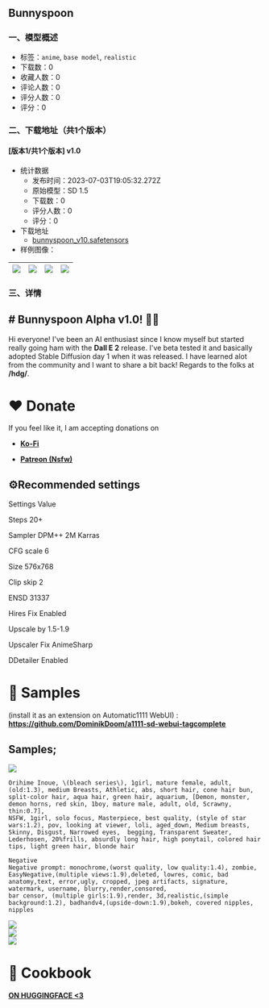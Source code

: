 ## Bunnyspoon
### 一、模型概述

- 标签：`anime`, `base model`, `realistic`
- 下载数：0
- 收藏人数：0
- 评论人数：0
- 评分人数：0
- 评分：0

### 二、下载地址（共1个版本）

#### [版本1/共1个版本] v1.0

- 统计数据
  - 发布时间：2023-07-03T19:05:32.272Z
  - 原始模型：SD 1.5
  - 下载数：0
  - 评分人数：0
  - 评分：0
- 下载地址
  - [bunnyspoon_v10.safetensors](https://civitai.com/api/download/models/109601)
- 样例图像：

| <img src="https://image.civitai.com/xG1nkqKTMzGDvpLrqFT7WA/c03c77dd-d96e-4a13-83cf-303fc6b2b014/width=450/1394110.jpeg" /> | <img src="https://image.civitai.com/xG1nkqKTMzGDvpLrqFT7WA/7d54c116-1357-4377-85da-4510b7c47752/width=450/1394133.jpeg" /> | <img src="https://image.civitai.com/xG1nkqKTMzGDvpLrqFT7WA/dfc5c026-12fb-4127-9e3a-7270c7916a13/width=450/1394119.jpeg" /> | <img src="https://image.civitai.com/xG1nkqKTMzGDvpLrqFT7WA/69c6bbc4-4133-4226-bafb-d79e09300822/width=450/1394134.jpeg" /> |
| ---- | ---- | ---- | ---- |


### 三、详情
<h2 id="heading-215"><strong># Bunnyspoon Alpha v1.0! 🌟🐰</strong></h2><p>Hi everyone! I've been an AI enthusiast since I know myself but started really going ham with the <strong>Dall E 2</strong> release. I've beta tested it and basically adopted Stable Diffusion day 1 when it was released. I have learned alot from the community and I want to share a bit back! Regards to the folks at <strong>/hdg/</strong>.</p><h1 id="heading-216"><strong>♥ Donate</strong></h1><p>If you feel like it, I am accepting donations on</p><ul><li><p><a target="_blank" rel="ugc" href="https://ko-fi.com/lyloguum"><strong><u>Ko-Fi</u></strong></a></p></li><li><p><a target="_blank" rel="ugc" href="https://huggingface.co/lysys/Bunnyspoon/blob/main/patreon.com/Lylo011"><strong><u>Patreon (Nsfw)</u></strong></a></p><p></p></li></ul><h2 id="heading-217"><strong>⚙️</strong>Recommended settings</h2><p>Settings Value</p><p>Steps 20+</p><p>Sampler DPM++ 2M Karras</p><p>CFG scale 6</p><p>Size 576x768</p><p>Clip skip 2</p><p>ENSD 31337</p><p>Hires Fix Enabled</p><p>Upscale by 1.5-1.9</p><p>Upscaler Fix AnimeSharp</p><p>DDetailer Enabled</p><h1 id="heading-218"><strong>💎 Samples</strong></h1><p>(install it as an extension on Automatic1111 WebUI) : <a target="_blank" rel="ugc" href="https://github.com/DominikDoom/a1111-sd-webui-tagcomplete"><strong><u>https://github.com/DominikDoom/a1111-sd-webui-tagcomplete</u></strong></a></p><h2 id="heading-219"><strong>Samples;</strong></h2><p><a target="_blank" rel="ugc" href="https://i.imgur.com/rrzixBb.png"><strong><u><img src="https://i.imgur.com/rrzixBb.png" /></u></strong></a></p><pre><code>Orihime Inoue, \(bleach series\), 1girl, mature female, adult, (old:1.3), medium Breasts, Athletic, abs, short hair, cone hair bun,
split-color hair, aqua hair, green hair, aquarium, [Demon, monster, demon horns, red skin, 1boy, mature male, adult, old, Scrawny, thin:0.7],
NSFW, 1girl, solo focus, Masterpiece, best quality, (style of star wars:1.2), pov, looking at viewer, loli, aged_down, Medium breasts,
Skinny, Disgust, Narrowed eyes,  begging, Transparent Sweater, Lederhosen, 20%frills, absurdly long hair, high ponytail, colored hair tips, light green hair, blonde hair
</code></pre><pre><code>Negative
Negative prompt: monochrome,(worst quality, low quality:1.4), zombie, EasyNegative,(multiple views:1.9),deleted, lowres, comic, bad anatomy,text, error,ugly, cropped, jpeg artifacts, signature, watermark, username, blurry,render,censored,
bar censor, (multiple girls:1.9),render, 3d,realistic,(simple background:1.2), badhandv4,(upside-down:1.9),bokeh, covered nipples, nipples
</code></pre><p><a target="_blank" rel="ugc" href="https://i.imgur.com/kk9WPR6.png"><strong><u><img src="https://i.imgur.com/kk9WPR6.png" /></u></strong></a><br /><a target="_blank" rel="ugc" href="https://i.imgur.com/WB1aWP9.png"><strong><u><img src="https://i.imgur.com/WB1aWP9.png" /></u></strong></a><br /><a target="_blank" rel="ugc" href="https://i.imgur.com/LB8wOQ5.png"><strong><u><img src="https://i.imgur.com/LB8wOQ5.png" /></u></strong></a></p><h1 id="heading-220"><strong>📘 Cookbook</strong></h1><p><a target="_blank" rel="ugc" href="https://huggingface.co/lysys/Bunnyspoon"><strong>ON HUGGINGFACE &lt;3</strong></a></p>